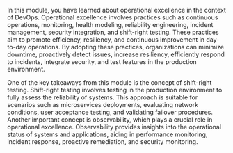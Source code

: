 In this module, you have learned about operational excellence in the context of DevOps. Operational excellence involves practices such as continuous operations, monitoring, health modeling, reliability engineering, incident management, security integration, and shift-right testing. These practices aim to promote efficiency, resiliency, and continuous improvement in day-to-day operations. By adopting these practices, organizations can minimize downtime, proactively detect issues, increase resiliency, efficiently respond to incidents, integrate security, and test features in the production environment.

One of the key takeaways from this module is the concept of shift-right testing. Shift-right testing involves testing in the production environment to fully assess the reliability of systems. This approach is suitable for scenarios such as microservices deployments, evaluating network conditions, user acceptance testing, and validating failover procedures. Another important concept is observability, which plays a crucial role in operational excellence. Observability provides insights into the operational status of systems and applications, aiding in performance monitoring, incident response, proactive remediation, and security monitoring.
